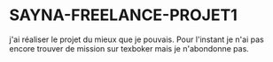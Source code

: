 # SAYNA-FREELANCE-PROJET1
j'ai réaliser le projet du mieux que je pouvais.
Pour l'instant je n'ai pas encore trouver de mission sur texboker mais je n'abondonne pas.
